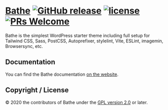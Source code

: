 # [Bathe](https://ixkaito.github.io/bathe/) [![GitHub release](https://img.shields.io/github/v/release/ixkaito/bathe?color=ed64a6)](https://github.com/wp-bathe/bathe/releases) [![license](https://img.shields.io/badge/license-GPL--2.0%2B-orange)](https://github.com/wp-bathe/bathe/blob/master/LICENSE) [![PRs Welcome](https://img.shields.io/badge/PRs-welcome-brightgreen.svg)](https://github.com/ixkaito/bathe/pulls)

Bathe is the simplest WordPress starter theme including full setup for Tailwind CSS, Sass, PostCSS, Autoprefixer, stylelint, Vite, ESLint, imagemin, Browsersync, etc.

## Documentation

You can find the Bathe documentation [on the website](https://ixkaito.github.io/bathe/).

## Copyright / License

© 2020 the contributors of Bathe under the [GPL version 2.0](https://raw.githubusercontent.com/wp-bathe/bathe/master/LICENSE) or later.
